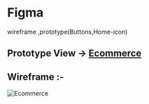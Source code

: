 # Figma
wireframe ,prototype(Buttons,Home-icon)


## Prototype View -> [Ecommerce](https://www.figma.com/proto/usybPuDN3MMXd972BtKyOO/Ecommerce?page-id=0%3A1&node-id=14%3A140&viewport=149%2C349%2C0.45&scaling=scale-down&starting-point-node-id=14%3A140)


## Wireframe :-
![Ecommerce](https://user-images.githubusercontent.com/103630608/187883608-b266e65c-71a9-4adf-bd82-3f1eccfdf3ab.svg)


